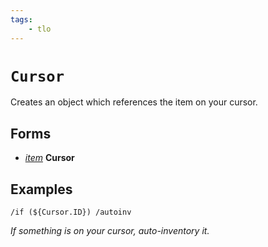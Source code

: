 ```yaml
---
tags:
    - tlo
---
```

# `Cursor`

Creates an object which references the item on your cursor.

## Forms

* [_item_](../data-types/datatype-item.md) **Cursor**

## Examples

`/if (${Cursor.ID}) /autoinv`

_If something is on your cursor, auto-inventory it._
